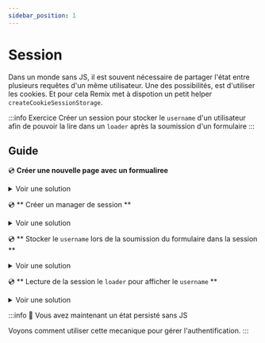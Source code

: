 ```yaml
---
sidebar_position: 1
---
```


# Session

Dans un monde sans JS, il est souvent nécessaire de partager l'état entre plusieurs requêtes d'un même utilisateur. Une des possibilités, est d'utiliser les cookies. Et pour cela Remix met à dispotion un petit helper `createCookieSessionStorage`.

:::info Exercice
Créer un session pour stocker le `username` d'un utilisateur afin de pouvoir la lire dans un `loader` après la soumission d'un formulaire
:::

## Guide

💿 **Créer une nouvelle page avec un formualiree**

<details>
  <summary>Voir une solution</summary>

```tsx title="app/test-session.tsx"
import { Form } from "@remix-run/react";

export default function Layout() {
  return (
    <div>
      <div>Je suis {name}</div>
      <Form method="post">
        <label>
          Qui etes vous ?
          <input autoComplete="off" name="name" />
        </label>

        <button type="submit">Valider</button>
      </Form>
    </div>
  );
}
```

</details>

💿 ** Créer un manager de session **

<details>
  <summary>Voir une solution</summary>

```tsx title="app/utils/user-session.server.ts"
import { createCookieSessionStorage } from "@remix-run/node";

const { getSession, commitSession, destroySession } =
  createCookieSessionStorage({
    cookie: {
      name: "__devoxx-remix",
      httpOnly: true,
      maxAge: 60,
      path: "/",
      sameSite: "lax",
      secrets: ["jx!bnVNNqJ%4q2&8W6FoMOh!YeBGf&t#swtf&p#ORC"],
      secure: true,
    },
  });

export { getSession, commitSession, destroySession };
```

</details>

💿 ** Stocker le `username` lors de la soumission du formulaire dans la session **

<details>
  <summary>Voir une solution</summary>

```tsx title="app/test-session.tsx"
import { ActionArgs } from "@remix-run/node";

export const action = async ({ request }: ActionArgs) => {
  const formData = await request.formData();
  const name = formData.get("name").toString() || "";
  const userSession = await getSession(request.headers.get("Cookie"));
  userSession.set("name", name);
  return redirect(".", {
    headers: {
      "Set-Cookie": await commitSession(userSession),
    },
  });
};
```

</details>

💿 ** Lecture de la session le `loader` pour afficher le `username` **

<details>
  <summary>Voir une solution</summary>

```tsx title="app/test-session.tsx"
import { LoaderArgs, json } from "@remix-run/node";
import { Form, useLoaderData } from "@remix-run/react";

// highlight-start
export const loader = async ({ request }: LoaderArgs) => {
  const userSession = await getSession(request.headers.get("Cookie"));
  const name = userSession.get("name");
  return json({ name });
};
// highlight-end

export default function Layout() {
  // highlight-next-line
  const { name } = useLoaderData<typeof loader>();

  return (
    <div>
      // highlight-next-line
      <div>Je suis {name}</div>
      <Form method="post">
        <label>
          Qui etes vous ?
          <input autoComplete="off" name="name" />
        </label>

        <button type="submit">Valider</button>
      </Form>
    </div>
  );
}
```

</details>

:::info 👏 Vous avez maintenant un état persisté sans JS

Voyons comment utiliser cette mecanique pour gérer l'authentification.
:::

```

```
